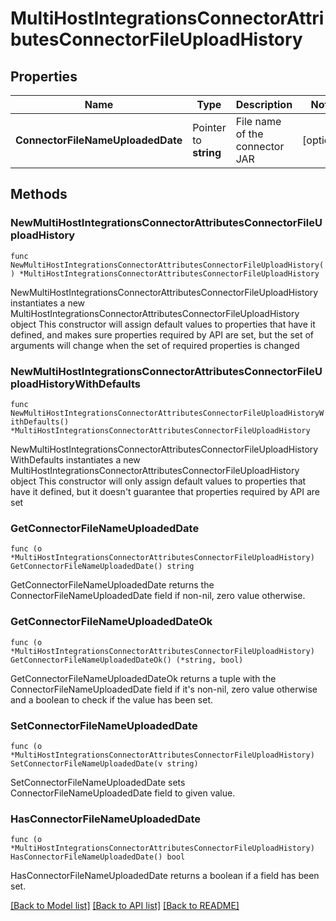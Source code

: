 # MultiHostIntegrationsConnectorAttributesConnectorFileUploadHistory

## Properties

Name | Type | Description | Notes
------------ | ------------- | ------------- | -------------
**ConnectorFileNameUploadedDate** | Pointer to **string** | File name of the connector JAR | [optional] 

## Methods

### NewMultiHostIntegrationsConnectorAttributesConnectorFileUploadHistory

`func NewMultiHostIntegrationsConnectorAttributesConnectorFileUploadHistory() *MultiHostIntegrationsConnectorAttributesConnectorFileUploadHistory`

NewMultiHostIntegrationsConnectorAttributesConnectorFileUploadHistory instantiates a new MultiHostIntegrationsConnectorAttributesConnectorFileUploadHistory object
This constructor will assign default values to properties that have it defined,
and makes sure properties required by API are set, but the set of arguments
will change when the set of required properties is changed

### NewMultiHostIntegrationsConnectorAttributesConnectorFileUploadHistoryWithDefaults

`func NewMultiHostIntegrationsConnectorAttributesConnectorFileUploadHistoryWithDefaults() *MultiHostIntegrationsConnectorAttributesConnectorFileUploadHistory`

NewMultiHostIntegrationsConnectorAttributesConnectorFileUploadHistoryWithDefaults instantiates a new MultiHostIntegrationsConnectorAttributesConnectorFileUploadHistory object
This constructor will only assign default values to properties that have it defined,
but it doesn't guarantee that properties required by API are set

### GetConnectorFileNameUploadedDate

`func (o *MultiHostIntegrationsConnectorAttributesConnectorFileUploadHistory) GetConnectorFileNameUploadedDate() string`

GetConnectorFileNameUploadedDate returns the ConnectorFileNameUploadedDate field if non-nil, zero value otherwise.

### GetConnectorFileNameUploadedDateOk

`func (o *MultiHostIntegrationsConnectorAttributesConnectorFileUploadHistory) GetConnectorFileNameUploadedDateOk() (*string, bool)`

GetConnectorFileNameUploadedDateOk returns a tuple with the ConnectorFileNameUploadedDate field if it's non-nil, zero value otherwise
and a boolean to check if the value has been set.

### SetConnectorFileNameUploadedDate

`func (o *MultiHostIntegrationsConnectorAttributesConnectorFileUploadHistory) SetConnectorFileNameUploadedDate(v string)`

SetConnectorFileNameUploadedDate sets ConnectorFileNameUploadedDate field to given value.

### HasConnectorFileNameUploadedDate

`func (o *MultiHostIntegrationsConnectorAttributesConnectorFileUploadHistory) HasConnectorFileNameUploadedDate() bool`

HasConnectorFileNameUploadedDate returns a boolean if a field has been set.


[[Back to Model list]](../README.md#documentation-for-models) [[Back to API list]](../README.md#documentation-for-api-endpoints) [[Back to README]](../README.md)



